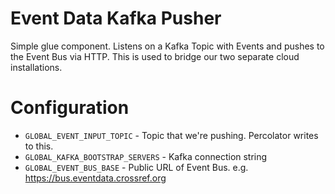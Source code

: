 # Event Data Kafka Pusher

Simple glue component. Listens on a Kafka Topic with Events and pushes to the Event Bus via HTTP. This is used to bridge our two separate cloud installations.

# Configuration

 - `GLOBAL_EVENT_INPUT_TOPIC` - Topic that we're pushing. Percolator writes to this.
 - `GLOBAL_KAFKA_BOOTSTRAP_SERVERS` - Kafka connection string
 - `GLOBAL_EVENT_BUS_BASE` - Public URL of Event Bus. e.g. https://bus.eventdata.crossref.org

